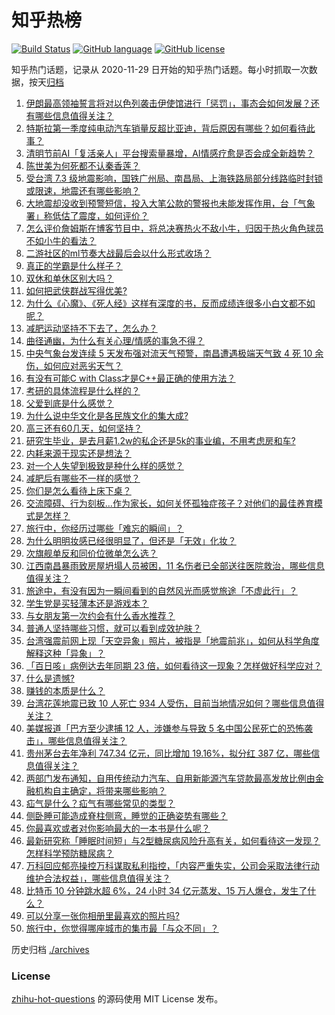 # 知乎热榜
[![Build Status](https://github.com/ToWeLong/zhihu-hot-questions/workflows/CI/badge.svg)](https://github.com/ToWeLong/zhihu-hot-questions/actions)
[![GitHub language](https://img.shields.io/badge/language-golang-orange.svg)](https://golang.org/)
[![GitHub license](https://img.shields.io/github/license/ToWeLong/zhihu-hot-questions)](https://github.com/ToWeLong/zhihu-hot-questions/blob/main/LICENSE)

知乎热门话题，记录从 2020-11-29 日开始的知乎热门话题。每小时抓取一次数据，按天[归档](./archives)

<!-- BEGIN -->

1. [伊朗最高领袖誓言将对以色列袭击伊使馆进行「惩罚」，事态会如何发展？还有哪些信息值得关注？](https://www.zhihu.com/question/651434260)
1. [特斯拉第一季度纯电动汽车销量反超比亚迪，背后原因有哪些？如何看待此事？](https://www.zhihu.com/question/651450548)
1. [清明节前AI「复活亲人」平台搜索量暴增，AI情感疗愈是否会成全新趋势？](https://www.zhihu.com/question/651457769)
1. [陈世美为何死都不认秦香莲？](https://www.zhihu.com/question/501170369)
1. [受台湾 7.3 级地震影响，国铁广州局、南昌局、上海铁路局部分线路临时封锁或限速，地震还有哪些影响？](https://www.zhihu.com/question/651439061)
1. [大地震却没收到预警短信，投入大笔公款的警报也未能发挥作用，台「气象署」称低估了震度，如何评价？](https://www.zhihu.com/question/651489943)
1. [怎么评价詹姆斯在博客节目中，将总决赛热火不敌小牛，归因于热火角色球员不如小牛的看法？](https://www.zhihu.com/question/651484369)
1. [二游社区的ml节奏大战最后会以什么形式收场？](https://www.zhihu.com/question/651465662)
1. [真正的学霸是什么样子？](https://www.zhihu.com/question/49078888)
1. [双休和单休区别大吗？](https://www.zhihu.com/question/35806377)
1. [如何把武侠群战写得优美?](https://www.zhihu.com/question/651411400)
1. [为什么《心魔》、《死人经》这样有深度的书，反而成绩连很多小白文都不如呢？](https://www.zhihu.com/question/388410377)
1. [减肥运动坚持不下去了，怎么办？](https://www.zhihu.com/question/651290218)
1. [曲径通幽，为什么有关心理/情感的事急不得？](https://www.zhihu.com/question/651411773)
1. [中央气象台发连续 5 天发布强对流天气预警，南昌遭遇极端天气致 4 死 10 余伤，如何应对恶劣天气？](https://www.zhihu.com/question/651468960)
1. [有没有可能C  with Class才是C++最正确的使用方法？](https://www.zhihu.com/question/628172490)
1. [考研的具体流程是什么样的？](https://www.zhihu.com/question/265779057)
1. [父爱到底是什么感觉？](https://www.zhihu.com/question/65804732)
1. [为什么说中华文化是各民族文化的集大成?](https://www.zhihu.com/question/570951611)
1. [高三还有60几天，如何坚持？](https://www.zhihu.com/question/651029579)
1. [研究生毕业，是去月薪1.2w的私企还是5k的事业编，不用考虑房和车?](https://www.zhihu.com/question/651092762)
1. [内耗来源于现实还是想法？](https://www.zhihu.com/question/650661914)
1. [对一个人失望到极致是种什么样的感觉？](https://www.zhihu.com/question/24378150)
1. [减肥后有哪些不一样的感觉？](https://www.zhihu.com/question/650786520)
1. [你们是怎么看待上床下桌？](https://www.zhihu.com/question/61187448)
1. [交流障碍、行为刻板…作为家长，如何关怀孤独症孩子？对他们的最佳养育模式是怎样？](https://www.zhihu.com/question/650678129)
1. [旅行中，你经历过哪些「难忘的瞬间」？](https://www.zhihu.com/question/649629607)
1. [为什么明明妆感已经很明显了，但还是「无效」化妆？](https://www.zhihu.com/question/650293542)
1. [次旗舰单反和同价位微单怎么选？](https://www.zhihu.com/question/650320689)
1. [江西南昌暴雨致房屋坍塌人员被困，11 名伤者已全部送往医院救治，哪些信息值得关注？](https://www.zhihu.com/question/651358529)
1. [旅途中，有没有因为一瞬间看到的自然风光而感觉旅途「不虚此行」？](https://www.zhihu.com/question/648018424)
1. [学生党是买轻薄本还是游戏本？](https://www.zhihu.com/question/649987839)
1. [与女朋友第一次约会有什么香水推荐？](https://www.zhihu.com/question/647343033)
1. [普通人坚持哪些习惯，就可以看到成效护肤？](https://www.zhihu.com/question/647277885)
1. [台湾强震前网上现「天空异象」照片，被指是「地震前兆」，如何从科学角度解释这种「异象」？](https://www.zhihu.com/question/651516653)
1. [「百日咳」病例达去年同期 23 倍，如何看待这一现象？怎样做好科学应对？](https://www.zhihu.com/question/651340946)
1. [什么是遗憾?](https://www.zhihu.com/question/23346504)
1. [赚钱的本质是什么？](https://www.zhihu.com/question/63007253)
1. [台湾花莲地震已致 10 人死亡 934 人受伤，目前当地情况如何？哪些信息值得关注？](https://www.zhihu.com/question/651479772)
1. [美媒报道「巴方至少逮捕 12 人，涉嫌参与导致 5 名中国公民死亡的恐怖袭击」，哪些信息值得关注？](https://www.zhihu.com/question/651405414)
1. [贵州茅台去年净利 747.34 亿元，同比增加 19.16%，拟分红 387 亿，哪些信息值得关注？](https://www.zhihu.com/question/651453496)
1. [两部门发布通知，自用传统动力汽车、自用新能源汽车贷款最高发放比例由金融机构自主确定，将带来哪些影响？](https://www.zhihu.com/question/651492597)
1. [疝气是什么？疝气有哪些常见的类型？](https://www.zhihu.com/question/651293277)
1. [侧卧睡可能造成脊柱侧弯，睡觉的正确姿势有哪些？](https://www.zhihu.com/question/651293222)
1. [你最喜欢或者对你影响最大的一本书是什么呢？](https://www.zhihu.com/question/650469640)
1. [最新研究称「睡眠时间短」与2型糖尿病风险升高有关，如何看待这一发现？怎样科学预防糖尿病？](https://www.zhihu.com/question/650679630)
1. [万科回应郁亮操控万科谋取私利指控，「内容严重失实，公司会采取法律行动维护合法权益」，哪些信息值得关注？](https://www.zhihu.com/question/651293377)
1. [比特币 10 分钟跳水超 6%，24 小时 34 亿元蒸发、15 万人爆仓，发生了什么？](https://www.zhihu.com/question/651436700)
1. [可以分享一张你相册里最喜欢的照片吗?](https://www.zhihu.com/question/627563938)
1. [旅行中，你觉得哪座城市的集市最「与众不同」？](https://www.zhihu.com/question/648669807)

<!-- END -->

历史归档 [./archives](./archives)


### License
[zhihu-hot-questions](https://github.com/towelong/zhihu-hot-questions) 的源码使用 MIT License 发布。